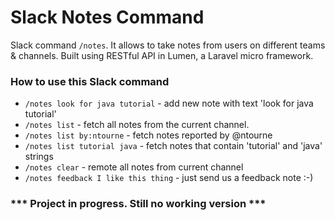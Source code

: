 # Slack Notes Command
Slack command `/notes`. It allows to take notes from users on different teams & channels.
Built using RESTful API in Lumen, a Laravel micro framework. 

### How to use this Slack command
- `/notes look for java tutorial`  - add new note with text 'look for java tutorial'
- `/notes list`  - fetch all notes from the current channel.
- `/notes list by:ntourne`  - fetch notes reported by @ntourne
- `/notes list tutorial java`  - fetch notes that contain 'tutorial' and 'java' strings
- `/notes clear`  - remote all notes from current channel
- `/notes feedback I like this thing` - just send us a feedback note :-)


### *** Project in progress. Still no working version ***
